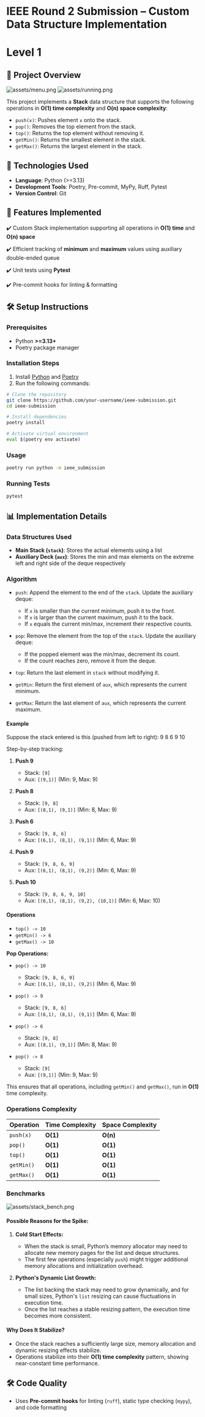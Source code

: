 # IEEE Round 2 Submission – Custom Data Structure Implementation

# Level 1

## 📌 Project Overview

![assets/menu.png](assets/menu.png)
![assets/running.png](assets/running.png)

This project implements a **Stack** data structure that supports the following operations in **O(1) time complexity** and **O(n) space complexity**:

- `push(x)`: Pushes element `x` onto the stack.
- `pop()`: Removes the top element from the stack.
- `top()`: Returns the top element without removing it.
- `getMin()`: Returns the smallest element in the stack.
- `getMax()`: Returns the largest element in the stack.

## **🚀 Technologies Used**

- **Language**: Python (>=3.13)
- **Development Tools**: Poetry, Pre-commit, MyPy, Ruff, Pytest
- **Version Control**: Git

## **🌟 Features Implemented**

✔️ Custom Stack implementation supporting all operations in **O(1) time** and **O(n) space**

✔️ Efficient tracking of **minimum** and **maximum** values using auxiliary double-ended queue

✔️ Unit tests using **Pytest**

✔️ Pre-commit hooks for linting & formatting

## **🛠️ Setup Instructions**

### **Prerequisites**

- Python **>=3.13+**
- Poetry package manager

### **Installation Steps**

1. Install [Python](https://www.python.org/) and [Poetry](https://python-poetry.org/)
2. Run the following commands:

```bash
# Clone the repository
git clone https://github.com/your-username/ieee-submission.git
cd ieee-submission

# Install dependencies
poetry install

# Activate virtual environment
eval $(poetry env activate)
```

### Usage

```bash
poetry run python -m ieee_submission

```

### **Running Tests**

```bash
pytest
```

## **📊 Implementation Details**

### **Data Structures Used**

- **Main Stack (`stack`)**: Stores the actual elements using a list
- **Auxiliary Deck (`aux`)**: Stores the min and max elements on the extreme left and right side of the deque respectively

### Algorithm

- `push`: Append the element to the end of the `stack`. Update the auxiliary deque:

  - If `x` is smaller than the current minimum, push it to the front.
  - If `x` is larger than the current maximum, push it to the back.
  - If `x` equals the current min/max, increment their respective counts.

- `pop`: Remove the element from the top of the `stack`. Update the auxiliary deque:

  - If the popped element was the min/max, decrement its count.
  - If the count reaches zero, remove it from the deque.

- `top`: Return the last element in `stack` without modifying it.

- `getMin`: Return the first element of `aux`, which represents the current minimum.

- `getMax`: Return the last element of `aux`, which represents the current maximum.

#### Example

Suppose the stack entered is this (pushed from left to right): 9 8 6 9 10

Step-by-step tracking:

1. **Push 9**

   - Stack: `[9]`
   - Aux: `[(9,1)]` (Min: 9, Max: 9)

2. **Push 8**

   - Stack: `[9, 8]`
   - Aux: `[(8,1), (9,1)]` (Min: 8, Max: 9)

3. **Push 6**

   - Stack: `[9, 8, 6]`
   - Aux: `[(6,1), (8,1), (9,1)]` (Min: 6, Max: 9)

4. **Push 9**

   - Stack: `[9, 8, 6, 9]`
   - Aux: `[(6,1), (8,1), (9,2)]` (Min: 6, Max: 9)

5. **Push 10**
   - Stack: `[9, 8, 6, 9, 10]`
   - Aux: `[(6,1), (8,1), (9,2), (10,1)]` (Min: 6, Max: 10)

#### Operations

- `top() -> 10`
- `getMin() -> 6`
- `getMax() -> 10`

**Pop Operations:**

- `pop() -> 10`

  - Stack: `[9, 8, 6, 9]`
  - Aux: `[(6,1), (8,1), (9,2)]` (Min: 6, Max: 9)

- `pop() -> 9`

  - Stack: `[9, 8, 6]`
  - Aux: `[(6,1), (8,1), (9,1)]` (Min: 6, Max: 9)

- `pop() -> 6`

  - Stack: `[9, 8]`
  - Aux: `[(8,1), (9,1)]` (Min: 8, Max: 9)

- `pop() -> 8`
  - Stack: `[9]`
  - Aux: `[(9,1)]` (Min: 9, Max: 9)

This ensures that all operations, including `getMin()` and `getMax()`, run in **O(1)** time complexity.

### **Operations Complexity**

| Operation  | Time Complexity | Space Complexity |
| ---------- | --------------- | ---------------- |
| `push(x)`  | **O(1)**        | **O(n)**         |
| `pop()`    | **O(1)**        | **O(1)**         |
| `top()`    | **O(1)**        | **O(1)**         |
| `getMin()` | **O(1)**        | **O(1)**         |
| `getMax()` | **O(1)**        | **O(1)**         |

### **Benchmarks**

![assets/stack_bench.png](assets/bench_stack.png)

#### **Possible Reasons for the Spike:**

1. **Cold Start Effects:**

   - When the stack is small, Python’s memory allocator may need to allocate new memory pages for the list and deque structures.
   - The first few operations (especially `push`) might trigger additional memory allocations and initialization overhead.

2. **Python's Dynamic List Growth:**
   - The list backing the stack may need to grow dynamically, and for small sizes, Python's `list` resizing can cause fluctuations in execution time.
   - Once the list reaches a stable resizing pattern, the execution time becomes more consistent.

#### **Why Does It Stabilize?**

- Once the stack reaches a sufficiently large size, memory allocation and dynamic resizing effects stabilize.
- Operations stabilize into their **O(1) time complexity** pattern, showing near-constant time performance.

## **🛠️ Code Quality**

- Uses **Pre-commit hooks** for linting (`ruff`), static type checking (`mypy`), and code formatting
